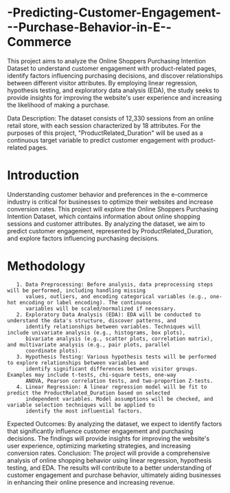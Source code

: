 # -Predicting-Customer-Engagement---Purchase-Behavior-in-E--Commerce

This project aims to analyze the Online Shoppers Purchasing Intention Dataset to understand customer
engagement with product-related pages, identify factors influencing purchasing decisions, and discover relationships
between different visitor attributes. By employing linear regression, hypothesis testing, and exploratory data analysis
(EDA), the study seeks to provide insights for improving the website's user experience and increasing the likelihood of
making a purchase.

Data Description: The dataset consists of 12,330 sessions from an online retail store, with each session characterized by
18 attributes. For the purposes of this project, "ProductRelated_Duration" will be used as a continuous target variable to
predict customer engagement with product-related pages.


# Introduction 
Understanding customer behavior and preferences in the e-commerce industry is critical for businesses to
optimize their websites and increase conversion rates. This project will explore the Online Shoppers Purchasing Intention
Dataset, which contains information about online shopping sessions and customer attributes. By analyzing the dataset,
we aim to predict customer engagement, represented by ProductRelated_Duration, and explore factors influencing
purchasing decisions.

# Methodology

       1. Data Preprocessing: Before analysis, data preprocessing steps will be performed, including handling missing
          values, outliers, and encoding categorical variables (e.g., one-hot encoding or label encoding). The continuous
          variables will be scaled/normalized if necessary.
       2. Exploratory Data Analysis (EDA): EDA will be conducted to understand the data's structure, discover patterns, and
          identify relationships between variables. Techniques will include univariate analysis (e.g., histograms, box plots),
          bivariate analysis (e.g., scatter plots, correlation matrix), and multivariate analysis (e.g., pair plots, parallel
          coordinate plots).
       3. Hypothesis Testing: Various hypothesis tests will be performed to explore relationships between variables and
          identify significant differences between visitor groups. Examples may include t-tests, chi-square tests, one-way
          ANOVA, Pearson correlation tests, and two-proportion Z-tests.
       4. Linear Regression: A linear regression model will be fit to predict the ProductRelated_Duration based on selected
          independent variables. Model assumptions will be checked, and variable selection techniques will be applied to
          identify the most influential factors.
          
Expected Outcomes: By analyzing the dataset, we expect to identify factors that significantly influence customer
engagement and purchasing decisions. The findings will provide insights for improving the website's user experience,
optimizing marketing strategies, and increasing conversion rates.
Conclusion: The project will provide a comprehensive analysis of online shopping behavior using linear regression,
hypothesis testing, and EDA. The results will contribute to a better understanding of customer engagement and purchase
behavior, ultimately aiding businesses in enhancing their online presence and increasing revenue.
